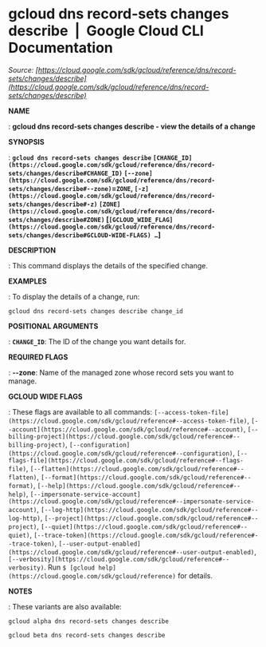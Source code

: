# gcloud dns record-sets changes describe  |  Google Cloud CLI Documentation

*Source: [https://cloud.google.com/sdk/gcloud/reference/dns/record-sets/changes/describe](https://cloud.google.com/sdk/gcloud/reference/dns/record-sets/changes/describe)*

**NAME**

: **gcloud dns record-sets changes describe - view the details of a change**

**SYNOPSIS**

: **`gcloud dns record-sets changes describe` `[CHANGE_ID](https://cloud.google.com/sdk/gcloud/reference/dns/record-sets/changes/describe#CHANGE_ID)` `[--zone](https://cloud.google.com/sdk/gcloud/reference/dns/record-sets/changes/describe#--zone)`=`ZONE`, `[-z](https://cloud.google.com/sdk/gcloud/reference/dns/record-sets/changes/describe#-z)` `[ZONE](https://cloud.google.com/sdk/gcloud/reference/dns/record-sets/changes/describe#ZONE)` [`[GCLOUD_WIDE_FLAG](https://cloud.google.com/sdk/gcloud/reference/dns/record-sets/changes/describe#GCLOUD-WIDE-FLAGS) …`]**

**DESCRIPTION**

: This command displays the details of the specified change.

**EXAMPLES**

: To display the details of a change, run:

```
gcloud dns record-sets changes describe change_id
```

**POSITIONAL ARGUMENTS**

: **`CHANGE_ID`**:
The ID of the change you want details for.

**REQUIRED FLAGS**

: **--zone**:
Name of the managed zone whose record sets you want to manage.

**GCLOUD WIDE FLAGS**

: These flags are available to all commands: `[--access-token-file](https://cloud.google.com/sdk/gcloud/reference#--access-token-file)`,
`[--account](https://cloud.google.com/sdk/gcloud/reference#--account)`, `[--billing-project](https://cloud.google.com/sdk/gcloud/reference#--billing-project)`,
`[--configuration](https://cloud.google.com/sdk/gcloud/reference#--configuration)`,
`[--flags-file](https://cloud.google.com/sdk/gcloud/reference#--flags-file)`,
`[--flatten](https://cloud.google.com/sdk/gcloud/reference#--flatten)`, `[--format](https://cloud.google.com/sdk/gcloud/reference#--format)`, `[--help](https://cloud.google.com/sdk/gcloud/reference#--help)`, `[--impersonate-service-account](https://cloud.google.com/sdk/gcloud/reference#--impersonate-service-account)`,
`[--log-http](https://cloud.google.com/sdk/gcloud/reference#--log-http)`,
`[--project](https://cloud.google.com/sdk/gcloud/reference#--project)`, `[--quiet](https://cloud.google.com/sdk/gcloud/reference#--quiet)`, `[--trace-token](https://cloud.google.com/sdk/gcloud/reference#--trace-token)`, `[--user-output-enabled](https://cloud.google.com/sdk/gcloud/reference#--user-output-enabled)`,
`[--verbosity](https://cloud.google.com/sdk/gcloud/reference#--verbosity)`.
Run `$ [gcloud help](https://cloud.google.com/sdk/gcloud/reference)` for details.

**NOTES**

: These variants are also available:

```
gcloud alpha dns record-sets changes describe
```

```
gcloud beta dns record-sets changes describe
```